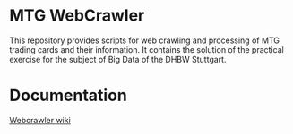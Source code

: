 # MTG WebCrawler
This repository provides scripts for web crawling and processing of MTG trading cards and their information. It contains the solution of the practical exercise for the subject of Big Data of the DHBW Stuttgart.

# Documentation
[Webcrawler wiki](https://github.com/AdrianW424/mtgWebCrawler/wiki)
